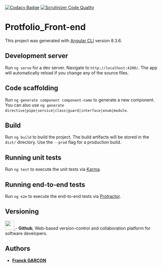 [![Codacy Badge](https://api.codacy.com/project/badge/Grade/0ec64b81a7c94525bd0686e9c6269aff)](https://www.codacy.com/manual/Franckeddy/portfolio_front?utm_source=github.com&amp;utm_medium=referral&amp;utm_content=Franckeddy/portfolio_front&amp;utm_campaign=Badge_Grade)
[![Scrutinizer Code Quality](https://scrutinizer-ci.com/g/Franckeddy/portfolio_front/badges/quality-score.png?b=front-1)](https://scrutinizer-ci.com/g/Franckeddy/portfolio_front/?branch=front-1)
# Protfolio_Front-end

This project was generated with [Angular CLI](https://github.com/angular/angular-cli) version 8.3.6.

## Development server

Run `ng serve` for a dev server. Navigate to `http://localhost:4200/`. The app will automatically reload if you change any of the source files.

## Code scaffolding

Run `ng generate component component-name` to generate a new component. You can also use `ng generate directive|pipe|service|class|guard|interface|enum|module`.

## Build

Run `ng build` to build the project. The build artifacts will be stored in the `dist/` directory. Use the `--prod` flag for a production build.

## Running unit tests

Run `ng test` to execute the unit tests via [Karma](https://karma-runner.github.io).

## Running end-to-end tests

Run `ng e2e` to execute the end-to-end tests via [Protractor](http://www.protractortest.org/).

## Versioning
[<img src='https://upload.wikimedia.org/wikipedia/commons/thumb/9/91/Octicons-mark-github.svg/1200px-Octicons-mark-github.svg.png' width='30' />
](https://github.com/) - **Github**, Web-based version-control and collaboration platform for software developers.

## Authors

* [**Franck GARCON**](https://github.com/Franckeddy)
